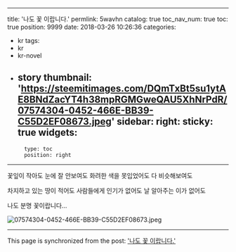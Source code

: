 
---
title: '나도 꽃 이랍니다.'
permlink: 5wavhn
catalog: true
toc_nav_num: true
toc: true
position: 9999
date: 2018-03-26 10:26:36
categories:
- kr
tags:
- kr
- kr-novel
- story
thumbnail: 'https://steemitimages.com/DQmTxBt5su1ytAE8BNdZacYT4h38mpRGMGweQAU5XhNrPdR/07574304-0452-466E-BB39-C55D2EF08673.jpeg'
sidebar:
    right:
        sticky: true
widgets:
    -
        type: toc
        position: right
---


꽃잎이 작아도
눈에 잘 안보여도
화려한 색을 못입었어도
다 비슷해보여도

차지하고 있는 땅이 적어도
사람들에게 인기가 없어도
날 알아주는 이가 없어도

나도 분명
꽃이랍니다...

![07574304-0452-466E-BB39-C55D2EF08673.jpeg](https://steemitimages.com/DQmTxBt5su1ytAE8BNdZacYT4h38mpRGMGweQAU5XhNrPdR/07574304-0452-466E-BB39-C55D2EF08673.jpeg)

- - -

This page is synchronized from the post: ['나도 꽃 이랍니다.'](https://steemit.com/@kingbit/5wavhn)

